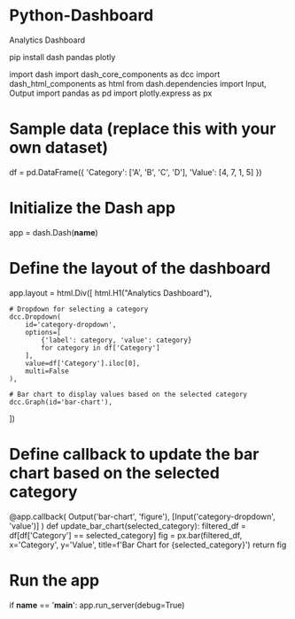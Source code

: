# Python-Dashboard
Analytics Dashboard


pip install dash pandas plotly


import dash
import dash_core_components as dcc
import dash_html_components as html
from dash.dependencies import Input, Output
import pandas as pd
import plotly.express as px

# Sample data (replace this with your own dataset)
df = pd.DataFrame({
    'Category': ['A', 'B', 'C', 'D'],
    'Value': [4, 7, 1, 5]
})

# Initialize the Dash app
app = dash.Dash(__name__)

# Define the layout of the dashboard
app.layout = html.Div([
    html.H1("Analytics Dashboard"),
    
    # Dropdown for selecting a category
    dcc.Dropdown(
        id='category-dropdown',
        options=[
            {'label': category, 'value': category}
            for category in df['Category']
        ],
        value=df['Category'].iloc[0],
        multi=False
    ),
    
    # Bar chart to display values based on the selected category
    dcc.Graph(id='bar-chart'),

])

# Define callback to update the bar chart based on the selected category
@app.callback(
    Output('bar-chart', 'figure'),
    [Input('category-dropdown', 'value')]
)
def update_bar_chart(selected_category):
    filtered_df = df[df['Category'] == selected_category]
    fig = px.bar(filtered_df, x='Category', y='Value', title=f'Bar Chart for {selected_category}')
    return fig

# Run the app
if __name__ == '__main__':
    app.run_server(debug=True)

